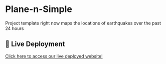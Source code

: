 # Plane-n-Simple
Project template right now maps the locations of earthquakes over the past 24 hours

## 🚀 Live Deployment
[Click here to access our live deployed website!](https://plane-n-simple-team3-software-engineering.streamlit.app/)
